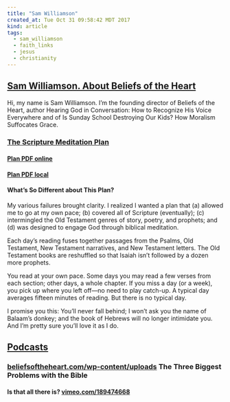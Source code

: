```yaml
---
title: "Sam Williamson"
created_at: Tue Oct 31 09:58:42 MDT 2017
kind: article
tags:
  - sam_williamson
  - faith_links
  - jesus
  - christianity
---
```


<h2>
  <a href="http://beliefsoftheheart.com/about/" target="_blank">Sam Williamson.  About Beliefs of the Heart</a>
</h2>

Hi, my name is Sam Williamson. I’m the founding director of  Beliefs of
the Heart, author Hearing God in Conversation: How to Recognize His Voice
Everywhere  and of Is Sunday School Destroying Our Kids? How Moralism
Suffocates Grace.

<h3>
  <a href="http://beliefsoftheheart.com/scripture-meditation-plan/" target="_blank">The Scripture Meditation Plan</a>
</h3>

<h4>
  <a href="http://beliefsoftheheart.com/wp-content/uploads/2016/01/The-Scripture-Meditation-Plan-with-Bookmarks.pdf" target="_blank">Plan PDF online</a>
</h4>

<h4>
  <a href="/assets/pdf/williamson-Scripture-Meditation-Plan-with-Bookmarks.pdf" target="_blank">Plan PDF local</a>
</h4>

<h4>What’s So Different about This Plan?</h4>

My various failures brought clarity. I realized I wanted a plan that
(a) allowed me to go at my own pace; (b) covered all of Scripture
(eventually); (c) intermingled the Old Testament genres of story,
poetry, and prophets; and (d) was designed to engage God through biblical
meditation.

Each day’s reading fuses together passages from the Psalms, Old
Testament, New Testament narratives, and New Testament letters. The
Old Testament books are reshuffled so that Isaiah isn’t followed by
a dozen more prophets.

You read at your own pace. Some days you may read a few verses from each
section; other days, a whole chapter. If you miss a day (or a week),
you pick up where you left off—no need to play catch-up. A typical
day averages fifteen minutes of reading. But there is no typical day.

I promise you this: You’ll never fall behind; I won’t ask you the name
of Balaam’s donkey; and the book of Hebrews will no longer intimidate
you. And I’m pretty sure you’ll love it as I do.

<h2>
  <a href="http://beliefsoftheheart.com/podcasts/" target="_blank">Podcasts</a>
</h2>

<h3>
  <a href="http://beliefsoftheheart.com/wp-content/uploads/2014/11/The-Three-Biggest-Problems-with-the-Bible-r1.mp3" target="_blank">beliefsoftheheart.com/wp-content/uploads</a>
  The Three Biggest Problems with the Bible
</h3>

<h4>
  Is that all there is?
  <a href="https://vimeo.com/189474668" target="_blank">vimeo.com/189474668</a>
</h4>

<!--
html boilerplate
<a href="" target="_blank"></a>
<a name=""></a>
<img src="" width="400px">
<ul>
  <li></li>
</ul>
<pre>
</pre>
<p style="margin-bottom: 2em;"></p>
<hr style="border: 0; height: 3px; background: #333; background-image: linear-gradient(to right, #ccc, #333, #ccc);">
<pre><code>
</code></pre>
<math xmlns='http://www.w3.org/1998/Math/MathML' display='block'>
</math>
-->
